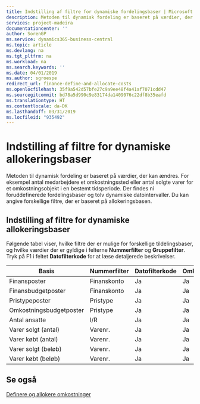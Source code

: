 ```yaml
---
title: Indstilling af filtre for dynamiske fordelingsbaser | Microsoft Docs
description: Metoden til dynamisk fordeling er baseret på værdier, der kan ændres. For eksempel antal medarbejdere et omkostningssted eller antal solgte varer for et omkostningsobjekt i en bestemt tidsperiode. Der findes ni foruddefinerede fordelingsbaser og tolv dynamiske datointervaller. Du kan angive forskellige filtre, der er baseret på allokeringsbasen.
services: project-madeira
documentationcenter: ''
author: SorenGP
ms.service: dynamics365-business-central
ms.topic: article
ms.devlang: na
ms.tgt_pltfrm: na
ms.workload: na
ms.search.keywords: ''
ms.date: 04/01/2019
ms.author: sgroespe
redirect_url: finance-define-and-allocate-costs
ms.openlocfilehash: 35f9a542d57bfe27c9a9ee48f4a41af7071cdd47
ms.sourcegitcommit: bd78a5d990c9e83174da1409076c22df8b35eafd
ms.translationtype: HT
ms.contentlocale: da-DK
ms.lasthandoff: 03/31/2019
ms.locfileid: "935492"
---
```

# <a name="setting-filters-for-dynamic-allocation-bases"></a>Indstilling af filtre for dynamiske allokeringsbaser
Metoden til dynamisk fordeling er baseret på værdier, der kan ændres. For eksempel antal medarbejdere et omkostningssted eller antal solgte varer for et omkostningsobjekt i en bestemt tidsperiode. Der findes ni foruddefinerede fordelingsbaser og tolv dynamiske datointervaller. Du kan angive forskellige filtre, der er baseret på allokeringsbasen.  

## <a name="setting-filters-for-dynamic-allocation-bases"></a>Indstilling af filtre for dynamiske allokeringsbaser  
 Følgende tabel viser, hvilke filtre der er mulige for forskellige tildelingsbaser, og hvilke værdier der er gyldige i felterne **Nummerfilter** og **Gruppefilter**. Tryk på F1 i feltet **Datofilterkode** for at læse detaljerede beskrivelser.  

|**Basis**|**Nummerfilter**|**Datofilterkode**|**Omkostningsstedsfilter**|**Omkostningsemnefilter**|**Gruppefilter**|  
|--------------|----------------------------------------|----------------------------------------------|------------------------------------------------|------------------------------------------------|------------------------------------------|  
|Finansposter|Finanskonto|Ja|Ja|Ja|I/R|  
|Finansbudgetposter|Finanskonto|Ja|Ja|Ja|Finansbudgetnavn|  
|Pristypeposter|Pristype|Ja|Ja|Ja|I/R|  
|Omkostningsbudgetposter|Pristype|Ja|Ja|Ja|Budgetnavn|  
|Antal ansatte|I/R|Ja|Ja|Ja|I/R|  
|Varer solgt (antal)|Varenr.|Ja|Ja|Ja|Varebogføringsgruppe|  
|Varer købt (antal)|Varenr.|Ja|Ja|Ja|Varebogføringsgruppe|  
|Varer solgt (beløb)|Varenr.|Ja|Ja|Ja|Varebogføringsgruppe|  
|Varer købt (beløb)|Varenr.|Ja|Ja|Ja|Varebogføringsgruppe|  

## <a name="see-also"></a>Se også  
[Definere og allokere omkostninger](finance-define-and-allocate-costs.md)
